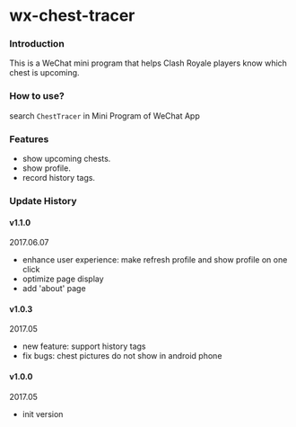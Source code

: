 # wx-chest-tracer
### Introduction

This is a WeChat mini program that helps Clash Royale players know which chest is upcoming.

### How to use?

search `ChestTracer` in Mini Program of WeChat App

### Features

- show upcoming chests.
- show profile.
- record history tags.

### Update History

#### v1.1.0

2017.06.07

- enhance user experience: make refresh profile and show profile on one click
- optimize page display
- add 'about' page

#### v1.0.3

2017.05

- new feature: support history tags
- fix bugs: chest pictures do not show in android phone

#### v1.0.0 

2017.05

- init version

